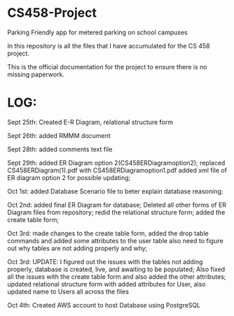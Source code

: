 # CS458-Project
Parking Friendly app for metered parking on school campuses

In this repository is all the files that I have accumulated for the CS 458 project.

This is the official documentation for the project to ensure there is no missing paperwork.


LOG:
===========================================

Sept 25th: Created E-R Diagram, relational structure form

Sept 26th: added RMMM document

Sept 28th: added comments text file

Sept 29th: added ER Diagram option 2(CS458ERDiagramoption2); replaced CS458ERDiagram(1).pdf with CS458ERDiagramoption1.pdf
           added xml file of ER diagram option 2 for possible updating;

Oct 1st: added Database Scenario file to beter explain database reasoning;

Oct 2nd: added final ER Diagram for database; Deleted all other forms of ER Diagram files from repository; redid the relational
         structure form; added the create table form;

Oct 3rd: made changes to the create table form, added the drop table commands and added some attributes to the user table
         also need to figure out why tables are not adding properly and why;

Oct 3rd: UPDATE: I figured out the issues with the tables not adding properly, database is created, live, and awaiting to be populated;
                 Also fixed all the issues with the create table form and also added the other attributes; updated relational structure
                 form with added attributes for User, also updated name to Users all across the files

Oct 4th: Created AWS account to host Database using PostgreSQL
